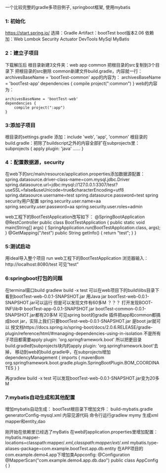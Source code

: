 一个比较完整的gradle多项目例子, springboot框架, 使用mybatis

### 1: 初始化
https://start.spring.io/
选择：Gradle
Artifact：bootTest
boot版本2.06
依赖加：Web Lombok Security Actuator DevTools MySql MyBatis

### 2：建立子项目
下载解压后
根目录新建3文件夹：web app common
把根目录的src复制到3个目录下
把根目录的src删除
common新建文件build.gradle，内容就一行：
archivesBaseName = 'bootTest-common'
app的内容为：
archivesBaseName = 'bootTest-app'
dependencies {
	compile project(":common")
}
web的内容为：
```
archivesBaseName = 'bootTest-web'
dependencies {
	compile project(":app")
}
```

### 3:添加子项目
根目录的settings.gradle 添加：include 'web', 'app', 'common'
根目录的build.gradle：把除了buildscript之外的内容全部扩在subprojects里：
subprojects {
	apply plugin: 'java'
	......
}

### 4：配置数据源，security
在web下的src/main/resource/application.properties添加数据源配置：
spring.datasource.driver-class-name=com.mysql.jdbc.Driver
spring.datasource.url=jdbc:mysql://127.0.0.1:3307/test?useSSL=false&useUnicode=true&characterEncoding=utf8
spring.datasource.username=test
spring.datasource.password=test
spring security用户配置
spring.security.user.name=aa
spring.security.user.password=aa
spring.security.user.roles=admin

web工程下的BootTestApplication改写如下：
@SpringBootApplication
@RestController
public class BootTestApplication {
	public static void main(String[] args) {
		SpringApplication.run(BootTestApplication.class, args);
	}
	@GetMapping("/test")
    public String getInfo() {
	  return "test";
	}
}

### 5:测试启动
用ideal导入整个项目
run web工程下的BootTestApplication
浏览器输入：http://localhost:8080/test 可见“test”

### 6:springboot打包的问题
在terminal窗口build
gradlew build -x test
可以在web项目下的build\libs目录下看到bootTest-web-0.0.1-SNAPSHOT.jar
用Java jar bootTest-web-0.0.1-SNAPSHOT.jar可以运行
但是可以发现文件有60多M ？？？
打开发现BOOT-INF\lib中
bootTest-app-0.0.1-SNAPSHOT.jar
bootTest-common-0.0.1-SNAPSHOT.jar都有20多M
可见spring boot的gradle 插件把app和common都搞成boot jar，实际上我们只要bootTest-web-0.0.1-SNAPSHOT.jar
是boot jar就可以
按文档https://docs.spring.io/spring-boot/docs/2.0.6.RELEASE/gradle-plugin/reference/html/#managing-dependencies-using-in-isolation
不是所有子项目都需要apply plugin: 'org.springframework.boot'
所以把更目录build.gradle的subprojects块内的apply plugin: 'org.springframework.boot'去掉，
移动到web的build.gradle中，在subprojects增加
dependencyManagement {
	imports {
		mavenBom org.springframework.boot.gradle.plugin.SpringBootPlugin.BOM_COORDINATES
	}
}

再gradlew build -x test
可以发现bootTest-web-0.0.1-SNAPSHOT.jar变为20多M

### 7:mybatis自动生成和其他配置
增加mybatis自动生成：
bootTest根目录下增加文件：
build-mybatis.gradle
generatorConfig-mysql.xml
内容见源代码
命令行运行gradlew mymy 生成xml mapper和entity,dao

刚开始在依赖里已经选了myBatis
在web的application.properties里增加配置：
mybatis.mapper-locations=classpath:mapper/*.xml,classpath:mapper/ext/*.xml
mybatis.type-aliases-package=com.example.bootTest.app.db.entity
在APP项目的com.example.demo4.app下增加类Appconfig:
@Configuration
@MapperScan("com.example.demo4.app.db.dao")
public class AppConfig {
}
